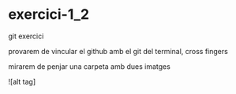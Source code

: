 # exercici-1_2
git exercici

provarem de vincular el github amb el git del terminal, cross fingers

mirarem de penjar una carpeta amb dues imatges

![alt tag]
